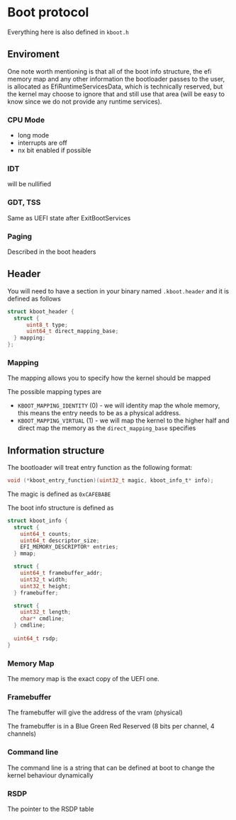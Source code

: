 
# Boot protocol
Everything here is also defined in `kboot.h`

## Enviroment 

One note worth mentioning is that all of the boot info structure, the efi memory map and any other information the bootloader passes to the user, is allocated as EfiRuntimeServicesData, which is technically reserved, but the kernel may choose to ignore that and still use that area (will be easy to know since we do not provide any runtime services).

### CPU Mode
* long mode
* interrupts are off
* nx bit enabled if possible

### IDT
will be nullified

### GDT, TSS
Same as UEFI state after ExitBootServices

### Paging
Described in the boot headers

## Header
You will need to have a section in your binary named `.kboot.header` and it is defined as follows

```c
struct kboot_header {
  struct {
      uint8_t type;
      uint64_t direct_mapping_base;
  } mapping;
};
```
### Mapping
The mapping allows you to specify how the kernel should be mapped

The possible mapping types are
* `KBOOT_MAPPING_IDENTITY` (0) - we will identity map the whole memory, this means the entry needs to be as a physical address. 
* `KBOOT_MAPPING_VIRTUAL` (1) - we will map the kernel to the higher half and direct map the memory as the `direct_mapping_base` specifies

## Information structure
The bootloader will treat entry function as the following format:
```c
void (*kboot_entry_function)(uint32_t magic, kboot_info_t* info);
```

The magic is defined as `0xCAFEBABE`

The boot info structure is defined as
```c
struct kboot_info {
  struct {
    uint64_t counts;
    uint64_t descriptor_size;
    EFI_MEMORY_DESCRIPTOR* entries;
  } mmap;

  struct {
    uint64_t framebuffer_addr;
    uint32_t width;
    uint32_t height;
  } framebuffer;

  struct {
    uint32_t length;
    char* cmdline;
  } cmdline;
  
  uint64_t rsdp;
}
```

### Memory Map
The memory map is the exact copy of the UEFI one.

### Framebuffer
The framebuffer will give the address of the vram (physical)

The framebuffer is in a Blue Green Red Reserved (8 bits per channel, 4 channels)

### Command line
The command line is a string that can be defined at boot to change the kernel behaviour dynamically 

### RSDP
The pointer to the RSDP table
